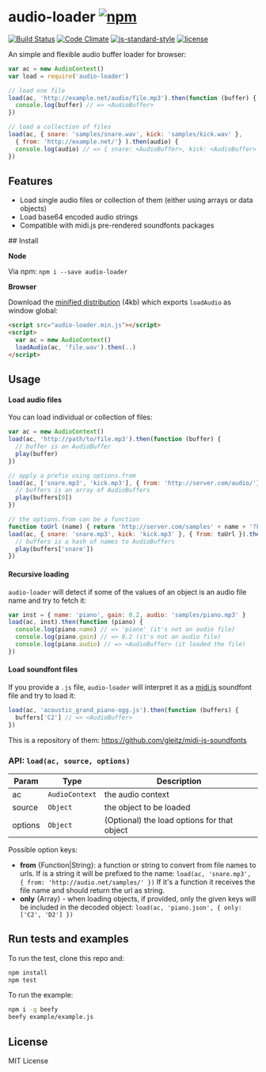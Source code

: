 # audio-loader [![npm](https://img.shields.io/npm/v/audio-loader.svg)](https://www.npmjs.com/package/audio-loader)

[![Build Status](https://travis-ci.org/danigb/audio-loader.svg?branch=master)](https://travis-ci.org/danigb/audio-loader) [![Code Climate](https://codeclimate.com/github/danigb/audio-loader/badges/gpa.svg)](https://codeclimate.com/github/danigb/audio-loader) [![js-standard-style](https://img.shields.io/badge/code%20style-standard-brightgreen.svg?style=flat)](https://github.com/feross/standard) [![license](https://img.shields.io/npm/l/audio-loader.svg)](https://www.npmjs.com/package/audio-loader)

An simple and flexible audio buffer loader for browser:

```js
var ac = new AudioContext()
var load = require('audio-loader')

// load one file
load(ac, 'http://example.net/audio/file.mp3').then(function (buffer) {
  console.log(buffer) // => <AudioBuffer>
})

// load a collection of files
load(ac, { snare: 'samples/snare.wav', kick: 'samples/kick.wav' },
  { from: 'http://example.net/'} ).then(audio) {
  console.log(audio) // => { snare: <AudioBuffer>, kick: <AudioBuffer> }
})
```

## Features

- Load single audio files or collection of them (either using arrays or data objects)
- Load base64 encoded audio strings
- Compatible with midi.js pre-rendered soundfonts packages

## Install

__Node__

Via npm: `npm i --save audio-loader`

__Browser__

Download the [minified distribution](https://raw.githubusercontent.com/danigb/audio-loader/master/dist/audio-loader.min.js) (4kb) which exports `loadAudio` as window global:

```html
<script src="audio-loader.min.js"></script>
<script>
  var ac = new AudioContext()
  loadAudio(ac, 'file.wav').then(..)
</script>
```

## Usage

<a name="load"></a>

#### Load audio files

You can load individual or collection of files:

```js
var ac = new AudioContext()
load(ac, 'http://path/to/file.mp3').then(function (buffer) {
  // buffer is an AudioBuffer
  play(buffer)
})

// apply a prefix using options.from
load(ac, ['snare.mp3', 'kick.mp3'], { from: 'http://server.com/audio/'}).then(function (buffers) {
  // buffers is an array of AudioBuffers
  play(buffers[0])
})

// the options.from can be a function
function toUrl (name) { return 'http://server.com/samples' + name + '?key=secret' }
load(ac, { snare: 'snare.mp3', kick: 'kick.mp3' }, { from: toUrl }).then(function (buffers) {
  // buffers is a hash of names to AudioBuffers
  play(buffers['snare'])
})
```

#### Recursive loading

`audio-loader` will detect if some of the values of an object is an audio file name and try to fetch it:

```js
var inst = { name: 'piano', gain: 0.2, audio: 'samples/piano.mp3' }
load(ac, inst).then(function (piano) {
  console.log(piano.name) // => 'piano' (it's not an audio file)
  console.log(piano.gain) // => 0.2 (it's not an audio file)
  console.log(piano.audio) // => <AudioBuffer> (it loaded the file)
})
```

#### Load soundfont files

If you provide a `.js` file, `audio-loader` will interpret it as a [midi.js](https://github.com/mudcube/MIDI.js) soundfont file and try to load it:

```js
load(ac, 'acoustic_grand_piano-ogg.js').then(function (buffers) {
  buffers['C2'] // => <AudioBuffer>
})
```

This is a repository of them: https://github.com/gleitz/midi-js-soundfonts

### API: `load(ac, source, options)`

| Param | Type | Description |
| --- | --- | --- |
| ac | <code>AudioContext</code> | the audio context |
| source | <code>Object</code> | the object to be loaded |
| options | <code>Object</code> | (Optional) the load options for that object |

Possible option keys:

- __from__ {Function|String}: a function or string to convert from file names to urls.
If is a string it will be prefixed to the name:
`load(ac, 'snare.mp3', { from: 'http://audio.net/samples/' })`
If it's a function it receives the file name and should return the url as string.
- __only__ {Array} - when loading objects, if provided, only the given keys
will be included in the decoded object:
`load(ac, 'piano.json', { only: ['C2', 'D2'] })`


## Run tests and examples

To run the test, clone this repo and:

```bash
npm install
npm test
```

To run the example:

```bash
npm i -g beefy
beefy example/example.js
```

## License

MIT License
